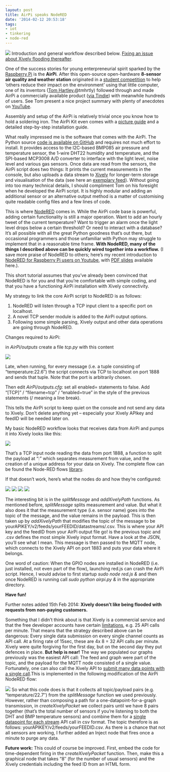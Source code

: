 ```yaml
---
layout: post
title: AirPi speaks NodeRED
date: '2014-02-12 20:53:18'
tags:
- iot
- tinkering
- node-red
---
```


![](/content/images/2015/09/airpi.jpg)
Introduction and general workflow described below. [Fixing an issue about Xively flooding thereafter](#XivelyIssue).

One of the success stories for young enterpreneurial spirit sparked by the [Raspberry Pi](http://www.raspberrypi.org) is the **AirPi**. After this open-source open-hardware **8-sensor air quality and weather station** originated in a [student competition](http://www.paconsulting.com/raspberry-pi/) to help ‘others reduce their impact on the environment’ using that little computer, one of its inventors ([Tom Hartley](http://www.raspberrypi.org/archives/tag/tom-hartley),@tmhrtly) followed through and made AirPi a commercially available product ([via Tindie](https://www.tindie.com/products/tmhrtly/airpi-kit/)) with meanwhile hundreds of users. See Tom present a nice project summary with plenty of anecdotes on [YouTube](http://www.youtube.com/watch?v=uAF4j4Ru2UY).

Assembly and setup of the AirPi is relatively trivial once you know how to hold a soldering iron. The AirPi Kit even comes with a [picture guide](http://airpi.es/kit.php) and a detailed step-by-step installation guide.

What really impressed me is the software that comes with the AirPi. The Python source [code is available on GitHub](https://github.com/tomhartley/AirPi) and requires not much effort to install. It provides access to the I2C-based BMP085 air pressure and temperature sensor, the 1-wire DHT22 humidity and temperature, and the SPI-based MCP3008 A/D converter to interface with the light level, noise level and various gas sensors. Once data are read from the sensors, the AirPi script does two things: It prints the current measurements in the console, but also uploads a data stream to [Xively](https://xively.com) for longer-term storage and visualisation of the data (see here an [exemplary feed](https://xively.com/feeds/677146405)). Without going into too many technical details, I should compliment Tom on his foresight when he developed the AirPi script. It is highly modular and adding an additional sensor or an alternative output method is a matter of customising quite readable config files and a few lines of code.

This is where [NodeRED](http://nodered.org) comes in. While the AirPi code base is powerful, adding certain functionality is still a major operation. Want to add an hourly tweet of the current temperature? Want to trigger an alarm once the light level drops below a certain threshold? Or need to interact with a database? It’s all possible with all the great Python goodness that’s out there, but occasional programmers and those unfamiliar with Python may struggle to implement that in a reasonable time frame. **With NodeRED, many of the things I described above can be quickly wired together into a workflow.** (I save more praise of NodeRED to others; here’s my recent introduction to [NodeRED for Raspberry Pi users on Youtube](http://www.youtube.com/watch?v=QErGxHRC7pg), with [PDF slides](http://logic.sysbiol.cam.ac.uk/teaching/jamred.pdf) available here.).

This short tutorial assumes that you’ve already been convinced that NodeRED is for you and that you’re comfortable with simple coding, and that you have a functioning AirPi installation with Xively connectivity.

My strategy to link the core AirPi script to NodeRED is as follows:

1. NodeRED will listen through a TCP input client to a specific port on localhost.
2. A novel TCP sender module is added to the AirPi output options.
3. Following some simple parsing, Xively output and other data operations are going through NodeRED.

Changes required to AirPi:

in *AirPi/outputs* create a file *tcp.py* with this content

![](/content/images/2015/09/tcp_py.png)

Late, when running, for every message (i.e. a tuple consisting of “temperature:22.6″) the script connects via TCP to localhost on port 1888 and sends that tuple. Note that the port is arbitrarily chosen.

Then edit *AirPi/outputs.cfg*: set all enabled= statements to false. Add “[TCP]” / “filename=tcp” / “enabled=true” in the style of the previous statements (/ meaning a line break).

This tells the AirPi script to keep quiet on the console and not send any data to Xively. Don’t delete anything yet – especially your Xively APIkey and feedID will be needed later on.

My basic NodeRED workflow looks that receives data from AirPi and pumps it into Xively looks like this:

![](/content/images/2015/09/flow2xively-1.png)

That’s a TCP input node reading the data from port 1888, a function to split the payload at “:” which separates measurement from value, and the creation of a unique address for your data on Xively. The complete flow can be found the Node-RED flows [library](http://flows.nodered.org/flow/1e53304bb8cfa1ca41ef).

If that doesn’t work, here’s what the nodes do and how they’re configured:

![](/content/images/2015/09/tcp_node.png)
![](/content/images/2015/09/split_message-1.png)
![](/content/images/2015/09/add_path.png)
![](/content/images/2015/09/xively_node.png)

The interesting bit is in the *splitMessage* and *addXivelyPath* functions. As mentioned before, *splitMessage* splits measurement and value. But what it also does it that the measurement type (i.e. sensor name) goes into the topic of the message, and the value remains in the payload. This is then taken up by *addXivelyPath* that modifies the topic of the message to be yourAPIKEY/v2/feeds/yourFEEDID/datastreams/<topic>.csv. This is where your API key and the feedID from your AirPi output file go! <topic> is the previous topic and .csv defines the most simple Xively input format. Have a look at the JSON, you’ll see what I mean. This message is then passed to the MQTT node, which connects to the Xively API on port 1883 and puts your data where it belongs.

One word of caution: When the GPIO nodes are installed in NodeRED (i.e. just installed, not even part of the flow), launching red.js can crash the AirPi script. Hence, I would advise to first startup *sudo node red.js &* and then once NodeRED is running call *sudo python airpi.py &* in the appropriate directory.

**Have fun!**

[]()

Further notes added 15th Feb 2014: **Xively doesn’t like being flooded with requests from non-paying customers.**

Something that I didn’t think about is that Xively is a commercial service and that the free developer accounts have certain [limitations](https://xively.com/pricing/), e.g. 25 API calls per minute. That means that the strategy described above can be dangerous: Every single data submission on every single channel counts as API call. At a firing rate of 15sec, these are 4x 8 = 32 API calls per minute. Xively were quite forgiving for the first day, but on the second day they put defences in place. **But help is near!** The way we populated our graphs previously was the easiest API call: The feed and graph were part of the topic, and the payload for the MQTT node consisted of a single value. Fortunately, one can also call the Xively API to [submit many data points with a single call](https://xively.com/dev/docs/api/data/write/).This is implemented in the following modification of the AirPi NodeRED flow:

![](/content/images/2015/09/Xively_issue_fix.png)
So what this code does is that it collects all topic/payload pairs (e.g. “temperature/22.7″) from the *splitMessage* function we used previously. However, rather than composing a path for a one-datapoint-for-a-graph transmission, in *createXivelyPacket* we collect pairs until we have 8 pairs together (that’s the total number of sensors if you’re listening to both the DHT and BMP temperature sensors) and combine them for a [single datapoint for each stream](https://xively.com/dev/docs/api/data/write/single_datapoint_to_each_datastream/) API call in csv format. The topic therefore is as follows: yourAPIKEY/v2/feeds/yourFEEDID.csv. As there is a chance that not all sensors are working, I further added an Inject node that fires once a minute to purge any data.

**Future work:** This could of course be improved. First, embed the code for time-dependent firing in the *createXivelyPacket* function. Then, make this a graphical node that takes “8″ (for the number of usual sensors) and the Xively credentials including the feed ID from an HTML form.


